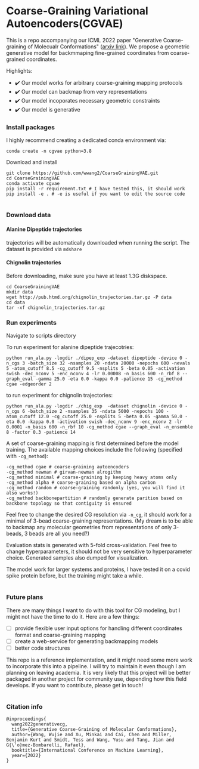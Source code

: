 # Coarse-Graining Variational Autoencoders(CGVAE)

This is a repo accompanying our ICML 2022 paper "Generative Coarse-graining of Molecualr Conformations" ([arxiv link](https://arxiv.org/abs/2201.12176)). We propose a geometric generative model for backmmaping fine-grained coordinates from coarse-grained coordinates. 

Highlights:
* :heavy_check_mark: Our model works for arbitrary coarse-graining mapping protocols
* :heavy_check_mark: Our model can backmap from very representations
* :heavy_check_mark: Our model incoporates necessary geometric constraints 
* :heavy_check_mark: Our model is generative 

### Install packages 

I highly recommend creating a dedicated conda environment via: 
```
conda create -n cgvae python=3.8
```

Download and install 
```
git clone https://github.com/wwang2/CoarseGrainingVAE.git
cd CoarseGrainingVAE
conda activate cgvae
pip install -r requirement.txt # I have tested this, it should work 
pip install -e . # -e is useful if you want to edit the source code
```
#

### Download data 

#### Alanine Dipeptide trajectories 

trajectories will be automatically downloaded when running the script. The dataset is provided via `mdshare`


#### Chignolin trajectories 
  
Before downloading, make sure you have at least 1.3G diskspace.

```
cd CoarseGrainingVAE
mkdir data
wget http://pub.htmd.org/chignolin_trajectories.tar.gz -P data
cd data 
tar -xf chignolin_trajectories.tar.gz
```

### Run experiments 

Navigate to scripts directory

To run experiment for alanine dipeptide trajecotries: 

```
python run_ala.py -logdir ./dipep_exp -dataset dipeptide -device 0 -n_cgs 3 -batch_size 32 -nsamples 20 -ndata 20000 -nepochs 600 -nevals 5 -atom_cutoff 8.5 -cg_cutoff 9.5 -nsplits 5 -beta 0.05 -activation swish -dec_nconv 5 -enc_nconv 4 -lr 0.00008 -n_basis 600 -n_rbf 8 --graph_eval -gamma 25.0 -eta 0.0 -kappa 0.0 -patience 15 -cg_method cgae -edgeorder 2
```

to run experiment for chignolin trajectories:

```
python run_ala.py -logdir ./chig_exp  -dataset chignolin -device 0 -n_cgs 6 -batch_size 2 -nsamples 35 -ndata 5000 -nepochs 100 -atom_cutoff 12.0 -cg_cutoff 25.0 -nsplits 5 -beta 0.05 -gamma 50.0 -eta 0.0 -kappa 0.0 -activation swish -dec_nconv 9 -enc_nconv 2 -lr 0.0001 -n_basis 600 -n_rbf 10 -cg_method cgae --graph_eval -n_ensemble 8 -factor 0.3 -patience 14
```

A set of coarse-graining mapping is first determined before the model training. The available mapping choices include the following (specified with `-cg_method`):
```
-cg_method cgae # coarse-graining autoencoders 
-cg_method newman # girvan-newman alrogithm 
-cg_method minimal # coarse-graining by keeping heavy atoms only 
-cg_method alpha # coarse-graining based on alpha carbon
-cg_method random # coarse-graining randomly (yes, you will find it also works!)
-cg_method backbonepartition # randomly generate parition based on backbone topology so that contiguity is ensured 

```

Feel free to change the desired CG resolution via `-n_cg`, it should work for a minimal of 3-bead coarse-graining representations. (My dream is to be able to backmap any molecular geometries from representations of only 3-beads, 3 beads are all you need?) 

Evaluation stats is generated with 5-fold cross-validation. Feel free to change hyperparameters, it should not be very sensitive to hyperparameter choice. Generated samples also dumped for visualization. 

The model work for larger systems and proteins, I have tested it on a covid spike protein before, but the training might take a while. 

# 

### Future plans

There are many things I want to do with this tool for CG modeling, but I might not have the time to do it. Here are a few things:

- [ ] provide flexible user input options for handling different coordinates format and coarse-graining mapping 
- [ ] create a web-service for generating backmapping models 
- [ ] better code structures 

This repo is a reference implementation, and it might need some more work to incorporate this into a pipeline. I will try to maintain it even though I am planning on leaving academia. It is very likely that this project will be better packaged in another project for community use, depending how this field develops. If you want to contribute, please get in touch!

# 

### Citation info

```
@inproceedings{
  wang2022generativecg,
  title={Generative Coarse-Graining of Molecular Conformations},
  author={Wang, Wujie and Xu, Minkai and Cai, Chen and Miller, Benjamin Kurt and Smidt, Tess and Wang, Yusu and Tang, Jian and G{\'o}mez-Bombarelli, Rafael},
  booktitle={International Conference on Machine Learning},
  year={2022}
}
```
